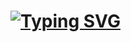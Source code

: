 <h1> 
  <a href="https://git.io/typing-svg"><img src="https://readme-typing-svg.herokuapp.com?font=Fira+Code&pause=1000&color=D071D7FF&width=435&lines=Hello+There!+🫶🏼;+I'm+Jodeley+Claro!;" alt="Typing SVG" /></a>
</h1>

